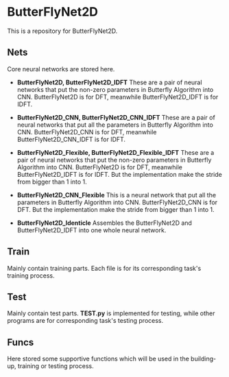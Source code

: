 # ButterFlyNet2D
This is a repository for ButterFlyNet2D.

## Nets

Core neural networks are stored here.

- **ButterFlyNet2D, ButterFlyNet2D_IDFT**
These are a pair of neural networks that put the non-zero parameters in Butterfly Algorithm into CNN. ButterFlyNet2D is for DFT, meanwhile ButterFlyNet2D_IDFT is for IDFT.  

- **ButterFlyNet2D_CNN, ButterFlyNet2D_CNN_IDFT**
These are a pair of neural networks that put all the parameters in Butterfly Algorithm into CNN. ButterFlyNet2D_CNN is for DFT, meanwhile ButterFlyNet2D_CNN_IDFT is for IDFT.

- **ButterFlyNet2D_Flexible, ButterFlyNet2D_Flexible_IDFT**
These are a pair of neural networks that put the non-zero parameters in Butterfly Algorithm into CNN. ButterFlyNet2D is for DFT, meanwhile ButterFlyNet2D_IDFT is for IDFT. But the implementation make the stride from bigger than 1 into 1.

- **ButterFlyNet2D_CNN_Flexible**
This is a neural network that put all the parameters in Butterfly Algorithm into CNN. ButterFlyNet2D_CNN is for DFT. But the implementation make the stride from bigger than 1 into 1.

- **ButterFlyNet2D_Identicle**
  Assembles the ButterFlyNet2D and ButterFlyNet2D_IDFT into one whole neural network.

## Train
Mainly contain training parts. Each file is for its corresponding task's training process.

## Test
Mainly contain test parts. **TEST.py** is implemented for testing, while other programs are for corresponding task's testing process.

## Funcs
Here stored some supportive functions which will be used in the building-up, training or testing process.
